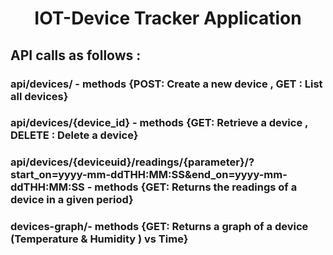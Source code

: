 ## <h1 align='center'> IOT-Device Tracker Application</h1>

## API calls as follows :

### <a> api/devices/ </a> - methods {POST: Create a new device , GET : List all devices}

### <a> api/devices/{device_id} </a> - methods {GET: Retrieve a device , DELETE : Delete a device}

### <a> api/devices/{deviceuid}/readings/{parameter}/?start_on=yyyy-mm-ddTHH:MM:SS&end_on=yyyy-mm-ddTHH:MM:SS </a> - methods {GET: Returns the readings of a device in a given period}

### <a> devices-graph/</a>- methods {GET: Returns a graph of a device (Temperature & Humidity ) vs Time}
